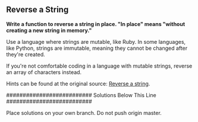 ## Reverse a String

**Write a function to reverse a string in place.
"In place" means "without creating a new string in memory."**

Use a language where strings are mutable, like Ruby. In some languages, like Python, strings are immutable, meaning they cannot be changed after they're created.

If you're not comfortable coding in a language with mutable strings, reverse an array of characters instead.

Hints can be found at the original source: [Reverse a string](https://www.interviewcake.com/question/reverse-string-in-place).

##########################
Solutions Below This Line
##########################

Place solutions on your own branch. Do not push origin master.

